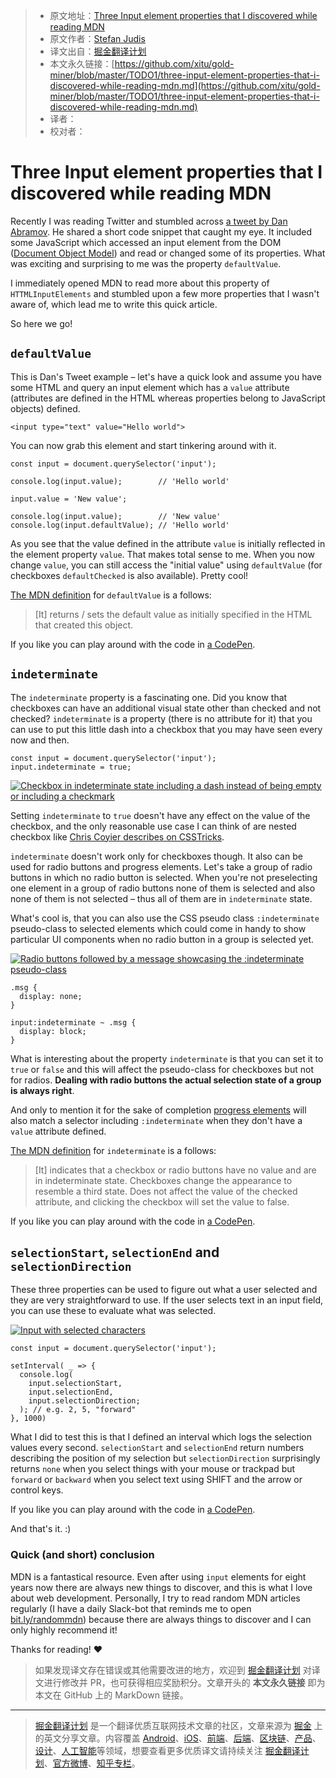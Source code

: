 > * 原文地址：[Three Input element properties that I discovered while reading MDN](https://dev.to/stefanjudis/three-input-element-properties-that-i-discovered-while-reading-mdn-30fg)
> * 原文作者：[Stefan Judis](https://dev.to/stefanjudis)
> * 译文出自：[掘金翻译计划](https://github.com/xitu/gold-miner)
> * 本文永久链接：[https://github.com/xitu/gold-miner/blob/master/TODO1/three-input-element-properties-that-i-discovered-while-reading-mdn.md](https://github.com/xitu/gold-miner/blob/master/TODO1/three-input-element-properties-that-i-discovered-while-reading-mdn.md)
> * 译者：
> * 校对者：

# Three Input element properties that I discovered while reading MDN

Recently I was reading Twitter and stumbled across [a tweet by Dan Abramov](https://twitter.com/dan_abramov/status/1035190868876177409). He shared a short code snippet that caught my eye. It included some JavaScript which accessed an input element from the DOM ([Document Object Model](https://developer.mozilla.org/en-US/docs/Web/API/Document_Object_Model)) and read or changed some of its properties. What was exciting and surprising to me was the property `defaultValue`.

I immediately opened MDN to read more about this property of `HTTMLInputElements` and stumbled upon a few more properties that I wasn't aware of, which lead me to write this quick article.

So here we go!

## `defaultValue`

This is Dan's Tweet example – let's have a quick look and assume you have some HTML and query an input element which has a `value` attribute (attributes are defined in the HTML whereas properties belong to JavaScript objects) defined.

```
<input type="text" value="Hello world">
```

You can now grab this element and start tinkering around with it.

```
const input = document.querySelector('input');

console.log(input.value);        // 'Hello world'

input.value = 'New value';

console.log(input.value);        // 'New value'
console.log(input.defaultValue); // 'Hello world'
```

As you see that the value defined in the attribute `value` is initially reflected in the element property `value`. That makes total sense to me. When you now change `value`, you can still access the "initial value" using `defaultValue` (for checkboxes `defaultChecked` is also available). Pretty cool!

[The MDN definition](https://developer.mozilla.org/en-US/docs/Web/API/HTMLInputElement#Properties) for `defaultValue` is a follows:

> [It] returns / sets the default value as initially specified in the HTML that created this object.

If you like you can play around with the code in [a CodePen](https://codepen.io/stefanjudis/pen/eLvMMx).

## `indeterminate`

The `indeterminate` property is a fascinating one. Did you know that checkboxes can have an additional visual state other than checked and not checked? `indeterminate` is a property (there is no attribute for it) that you can use to put this little dash into a checkbox that you may have seen every now and then.

```
const input = document.querySelector('input');
input.indeterminate = true;
```

[![Checkbox in indeterminate state including a dash instead of being empty or including a checkmark](//images.ctfassets.net/f20lfrunubsq/3DG7ExLKLCEQyWw4ysC4Ag/53ad885c80761ea3aa8f3f5d253b7db2/checkbox.png)](//images.ctfassets.net/f20lfrunubsq/3DG7ExLKLCEQyWw4ysC4Ag/53ad885c80761ea3aa8f3f5d253b7db2/checkbox.png)

Setting `indeterminate` to `true` doesn't have any effect on the value of the checkbox, and the only reasonable use case I can think of are nested checkbox like [Chris Coyier describes on CSSTricks](https://css-tricks.com/indeterminate-checkboxes/).

`indeterminate` doesn't work only for checkboxes though. It also can be used for radio buttons and progress elements. Let's take a group of radio buttons in which no radio button is selected. When you're not preselecting one element in a group of radio buttons none of them is selected and also none of them is not selected – thus all of them are in `indeterminate` state.

What's cool is, that you can also use the CSS pseudo class `:indeterminate` pseudo-class to selected elements which could come in handy to show particular UI components when no radio button in a group is selected yet.

[![Radio buttons followed by a message showcasing the :indeterminate pseudo-class](//images.ctfassets.net/f20lfrunubsq/gR6DWzopxemgaKa4eUika/d71705c5621232e54fa902eda0e87267/radios.png)](//images.ctfassets.net/f20lfrunubsq/gR6DWzopxemgaKa4eUika/d71705c5621232e54fa902eda0e87267/radios.png)

```
.msg {
  display: none;
}

input:indeterminate ~ .msg {
  display: block;
}
```

What is interesting about the property `indeterminate` is that you can set it to `true` or `false` and this will affect the pseudo-class for checkboxes but not for radios. **Dealing with radio buttons the actual selection state of a group is always right**.

And only to mention it for the sake of completion [progress elements](https://developer.mozilla.org/de/docs/Web/HTML/Element/progress) will also match a selector including `:indeterminate` when they don't have a `value` attribute defined.

[The MDN definition](https://developer.mozilla.org/en-US/docs/Web/API/HTMLInputElement#Properties) for `indeterminate` is a follows:

> [It] indicates that a checkbox or radio buttons have no value and are in indeterminate state. Checkboxes change the appearance to resemble a third state. Does not affect the value of the checked attribute, and clicking the checkbox will set the value to false.

If you like you can play around with the code in [a CodePen](https://codepen.io/stefanjudis/pen/WgpzYy).

## `selectionStart`, `selectionEnd` and `selectionDirection`

These three properties can be used to figure out what a user selected and they are very straightforward to use. If the user selects text in an input field, you can use these to evaluate what was selected.

[![Input with selected characters](//images.ctfassets.net/f20lfrunubsq/pTKyzmAjwkSuMqi6wO2iA/e966e1a23477226bf9046a36645300b1/selection.png)](//images.ctfassets.net/f20lfrunubsq/pTKyzmAjwkSuMqi6wO2iA/e966e1a23477226bf9046a36645300b1/selection.png)

```
const input = document.querySelector('input');

setInterval( _ => {
  console.log(
    input.selectionStart,
    input.selectionEnd,
    input.selectionDirection;
  ); // e.g. 2, 5, "forward"
}, 1000)
```

What I did to test this is that I defined an interval which logs the selection values every second. `selectionStart` and `selectionEnd` return numbers describing the position of my selection but `selectionDirection` surprisingly returns `none` when you select things with your mouse or trackpad but `forward` or `backward` when you select text using SHIFT and the arrow or control keys.

If you like you can play around with the code in [a CodePen](https://codepen.io/stefanjudis/pen/yxMjWe).

And that's it. :)

### Quick (and short) conclusion

MDN is a fantastical resource. Even after using `input` elements for eight years now there are always new things to discover, and this is what I love about web development. Personally, I try to read random MDN articles regularly (I have a daily Slack-bot that reminds me to open [bit.ly/randommdn](http://bit.ly/randommdn)) because there are always things to discover and I can only highly recommend it!

Thanks for reading! ❤️

> 如果发现译文存在错误或其他需要改进的地方，欢迎到 [掘金翻译计划](https://github.com/xitu/gold-miner) 对译文进行修改并 PR，也可获得相应奖励积分。文章开头的 **本文永久链接** 即为本文在 GitHub 上的 MarkDown 链接。


---

> [掘金翻译计划](https://github.com/xitu/gold-miner) 是一个翻译优质互联网技术文章的社区，文章来源为 [掘金](https://juejin.im) 上的英文分享文章。内容覆盖 [Android](https://github.com/xitu/gold-miner#android)、[iOS](https://github.com/xitu/gold-miner#ios)、[前端](https://github.com/xitu/gold-miner#前端)、[后端](https://github.com/xitu/gold-miner#后端)、[区块链](https://github.com/xitu/gold-miner#区块链)、[产品](https://github.com/xitu/gold-miner#产品)、[设计](https://github.com/xitu/gold-miner#设计)、[人工智能](https://github.com/xitu/gold-miner#人工智能)等领域，想要查看更多优质译文请持续关注 [掘金翻译计划](https://github.com/xitu/gold-miner)、[官方微博](http://weibo.com/juejinfanyi)、[知乎专栏](https://zhuanlan.zhihu.com/juejinfanyi)。

